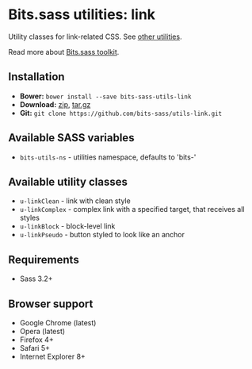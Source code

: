 # Bits.sass utilities: link

Utility classes for link-related CSS. See [other utilities](https://github.com/bits-sass/utils).

Read more about [Bits.sass toolkit](https://github.com/bits-sass/bits.sass).

## Installation

* __Bower:__ `bower install --save bits-sass-utils-link`
* __Download:__ [zip](https://github.com/bits-sass/utils-link/zipball/master), [tar.gz](https://github.com/bits-sass/utils-link/tarball/master)
* __Git:__ `git clone https://github.com/bits-sass/utils-link.git`

## Available SASS variables

* `bits-utils-ns` - utilities namespace, defaults to 'bits-'

## Available utility classes

* `u-linkClean` - link with clean style
* `u-linkComplex` - complex link with a specified target, that receives all styles
* `u-linkBlock` - block-level link
* `u-linkPseudo` - button styled to look like an anchor

## Requirements

* Sass 3.2+

## Browser support

* Google Chrome (latest)
* Opera (latest)
* Firefox 4+
* Safari 5+
* Internet Explorer 8+
